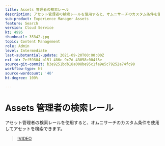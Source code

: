 ```yaml
---
title: Assets 管理者の検索レール
description: アセット管理者の検索レールを使用すると、オムニサーチのカスタム条件を使用してアセットを検索できます。
sub-product: Experience Manager Assets
feature: Search
version: Cloud Service
kt: 4995
thumbnail: 35842.jpg
topic: Content Management
role: Admin
level: Intermediate
last-substantial-update: 2021-09-20T00:00:00Z
exl-id: 7ef59804-b151-486c-9c7d-43058c004f3e
source-git-commit: b3e9251bdb18a008be95c1fa9e5c79252a74fc98
workflow-type: ht
source-wordcount: '40'
ht-degree: 100%

---
```


# Assets 管理者の検索レール

アセット管理者の検索レールを使用すると、オムニサーチのカスタム条件を使用してアセットを検索できます。

>[!VIDEO](https://video.tv.adobe.com/v/35842?quality=12&learn=on)
